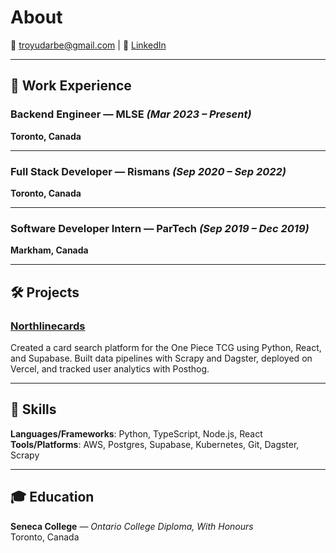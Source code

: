 # About

📧 [troyudarbe@gmail.com](mailto:troyudarbe@gmail.com) | 🏢  [LinkedIn](https://www.linkedin.com/in/troyudarbe/)

---

## 💼 Work Experience

### **Backend Engineer** — MLSE *(Mar 2023 – Present)*  
**Toronto, Canada**  

---

### **Full Stack Developer** — Rismans *(Sep 2020 – Sep 2022)*  
**Toronto, Canada**  

---

### **Software Developer Intern** — ParTech *(Sep 2019 – Dec 2019)*  
**Markham, Canada**  

---


## 🛠 Projects

### [Northlinecards](https://www.northlinecards.ca)  
Created a card search platform for the One Piece TCG using Python, React, and Supabase. Built data pipelines with Scrapy and Dagster, deployed on Vercel, and tracked user analytics with Posthog.

---

## 🧠 Skills

**Languages/Frameworks**: Python, TypeScript, Node.js, React  
**Tools/Platforms**: AWS, Postgres, Supabase, Kubernetes, Git, Dagster, Scrapy

---

## 🎓 Education

**Seneca College** — *Ontario College Diploma, With Honours*  
Toronto, Canada


